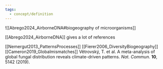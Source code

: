 ```yaml
---
tags:
  - concept/definition
---
```

![[Abrego2024_AirborneDNA#biogeography of microorganisms]]

[[Abrego2024_AirborneDNA]] gives a lot of references

[[Nemergut2013_PatternsProcesses]]
[[Fierer2006_DiversityBiogeography]]
[[Cameron2019_Globalmismatches]]
Větrovský, T. et al. A meta-analysis of global fungal distribution reveals climate-driven patterns. _Nat. Commun._ **10**, 5142 (2019).
